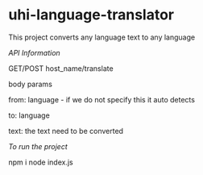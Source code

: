 # uhi-language-translator


This project converts any language text to any language

*API Information*

GET/POST  host_name/translate

body params

from: language - if we do not specify this it auto detects

to: language

text: the text need to be converted



*To run the project*

npm i
node index.js
